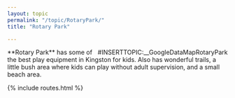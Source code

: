 ```yaml
---
layout: topic
permalink: "/topic/RotaryPark/"
title: "Rotary Park"

---
```


<div class="span-10" style="float:right;">
#INSERTTOPIC:__GoogleDataMapRotaryPark
</div>
**Rotary Park** has some of the best play equipment in Kingston for kids.  Also has wonderful trails, a little bush area where kids can play without adult supervision, and a small beach area.

{% include routes.html %}
